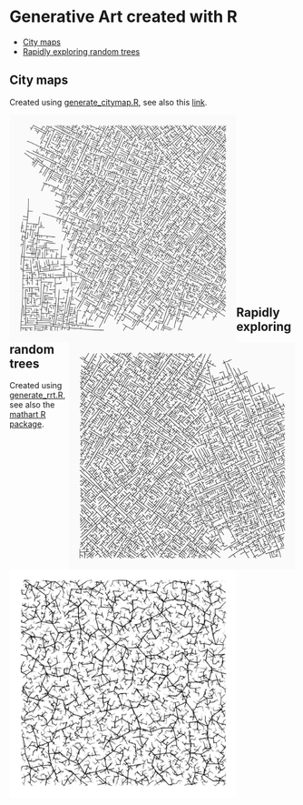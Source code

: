 # Generative Art created with R

* [City maps](#city-maps)
* [Rapidly exploring random trees](#rapidly-exploring-random-trees)

## City maps

Created using [generate_citymap.R](https://github.com/koenderks/Art-Gallery/blob/master/citymaps/generate_citymap.R), see also this [link](https://vitgabrhel.medium.com/getting-started-with-generative-art-in-r-3bc50067d34b).

<img src='https://github.com/koenderks/Art-Gallery/raw/master/city-maps/citymap1.png' width='400' height='400' align='left' margin-left='20' margin-right='20'/>

<img src='https://github.com/koenderks/Art-Gallery/raw/master/city-maps/citymap2.png' width='400' height='400' align='right' margin-left='20' margin-right='20'/>

<br/>
<br/>
<br/>
<br/>
<br/>
<br/>
<br/>
<br/>
<br/>
<br/>
<br/>
<br/>
<br/>
<br/>
<br/>
<br/>
<br/>
<br/>

## Rapidly exploring random trees

Created using [generate_rrt.R](https://github.com/koenderks/Art-Gallery/blob/master/rapidly-exploring-random-trees/generate_rrt.R), see also the [mathart R package](https://github.com/marcusvolz/mathart).

<img src='https://github.com/koenderks/Art-Gallery/raw/master/rapidly-exploring-random-trees/rrt1.png' width='400' height='400' align='left' margin-left='20' margin-right='20'/>